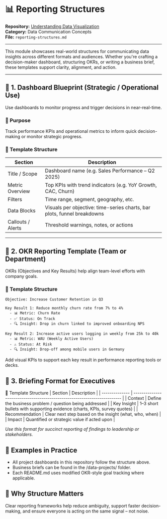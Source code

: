 # 📊 Reporting Structures

**Repository:** [Understanding Data Visualization](https://github.com/VibeHarboe/Understanding-Data-Visualization)  
**Category:** Data Communication Concepts  
**File:** `reporting-structures.md`

---

This module showcases real-world structures for communicating data insights across different formats and audiences. Whether you're crafting a decision-maker dashboard, structuring OKRs, or writing a business brief, these templates support clarity, alignment, and action.

---

## 🧭 1. Dashboard Blueprint (Strategic / Operational Use)

Use dashboards to monitor progress and trigger decisions in near-real-time.

### 🎯 Purpose  
Track performance KPIs and operational metrics to inform quick decision-making or monitor strategic progress.

### 🧱 Template Structure

| Section              | Description                                                                 |
|----------------------|-----------------------------------------------------------------------------|
| Title / Scope        | Dashboard name (e.g. Sales Performance – Q2 2025)                           |
| Metric Overview      | Top KPIs with trend indicators (e.g. YoY Growth, CAC, Churn)                |
| Filters              | Time range, segment, geography, etc.                                        |
| Data Blocks          | Visuals per objective: time-series charts, bar plots, funnel breakdowns     |
| Callouts / Alerts    | Threshold warnings, notes, or actions                                        |

---

## 🎯 2. OKR Reporting Template (Team or Department)

OKRs (Objectives and Key Results) help align team-level efforts with company goals.

### 🧱 Template Structure

```text
Objective: Increase Customer Retention in Q3

Key Result 1: Reduce monthly churn rate from 7% to 4%
  - 📊 Metric: Churn Rate
  - ✅ Status: On Track
  - 🔍 Insight: Drop in churn linked to improved onboarding NPS

Key Result 2: Increase active users logging in weekly from 25k to 40k
  - 📊 Metric: WAU (Weekly Active Users)
  - ⚠️ Status: At Risk
  - 🔍 Insight: Drop-off among mobile users in Germany
```

Add visual KPIs to support each key result in performance reporting tools or decks.

## 📝 3. Briefing Format for Executives

🧱 Template Structure
| Section        | Description                                                              |
| -------------- | ------------------------------------------------------------------------ |
| Context        | Define the business problem / question being addressed                   |
| Key Insight    | 1–3 short bullets with supporting evidence (charts, KPIs, survey quotes) |
| Recommendation | Clear next step based on the insight (what, who, when)                   |
| Impact         | Quantified or strategic value if acted upon                              |

*Use this format for succinct reporting of findings to leadership or stakeholders.*

## 📁 Examples in Practice
* All project dashboards in this repository follow the structure above.
* Business briefs can be found in the /data-projects/ folder.
* Each README.md uses modified OKR-style goal tracking where applicable.

## 🧠 Why Structure Matters
Clear reporting frameworks help reduce ambiguity, support faster decision-making, and ensure everyone is acting on the same signal – not noise.
